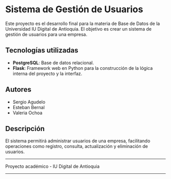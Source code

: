 # Sistema de Gestión de Usuarios

Este proyecto es el desarrollo final para la materia de Base de Datos de la Universidad IU Digital de Antioquia. El objetivo es crear un sistema de gestión de usuarios para una empresa.

## Tecnologías utilizadas

- **PostgreSQL**: Base de datos relacional.
- **Flask**: Framework web en Python para la construcción de la lógica interna del proyecto y la interfaz.

## Autores

- Sergio Agudelo
- Esteban Bernal
- Valeria Ochoa

## Descripción

El sistema permitirá administrar usuarios de una empresa, facilitando operaciones como registro, consulta, actualización y eliminación de usuarios.

---

Proyecto académico - IU Digital de Antioquia


---